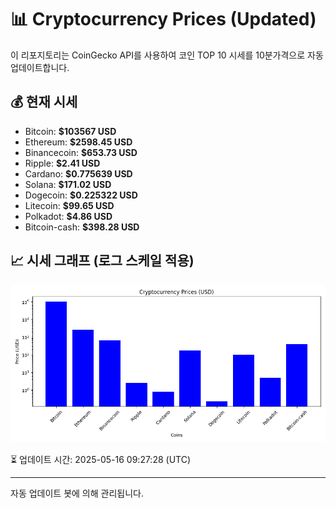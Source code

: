
# 📊 Cryptocurrency Prices (Updated)

이 리포지토리는 CoinGecko API를 사용하여 코인 TOP 10 시세를 10분가격으로 자동 업데이트합니다.

## 💰 현재 시세
- Bitcoin: **$103567 USD**
- Ethereum: **$2598.45 USD**
- Binancecoin: **$653.73 USD**
- Ripple: **$2.41 USD**
- Cardano: **$0.775639 USD**
- Solana: **$171.02 USD**
- Dogecoin: **$0.225322 USD**
- Litecoin: **$99.65 USD**
- Polkadot: **$4.86 USD**
- Bitcoin-cash: **$398.28 USD**

## 📈 시세 그래프 (로그 스케일 적용)
![Crypto Prices](crypto_prices.png)

⏳ 업데이트 시간: 2025-05-16 09:27:28 (UTC)

---
자동 업데이트 봇에 의해 관리됩니다.

